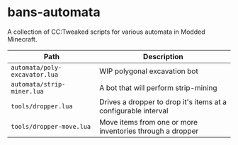 # bans-automata

A collection of CC:Tweaked scripts for various automata in Modded Minecraft.

| Path                          | Description                                                    |
| ----------------------------- | -------------------------------------------------------------- |
| `automata/poly-excavator.lua` | WIP polygonal excavation bot                                   |
| `automata/strip-miner.lua`    | A bot that will perform strip-mining                           |
| `tools/dropper.lua`           | Drives a dropper to drop it's items at a configurable interval |
| `tools/dropper-move.lua`      | Move items from one or more inventories through a dropper      |

